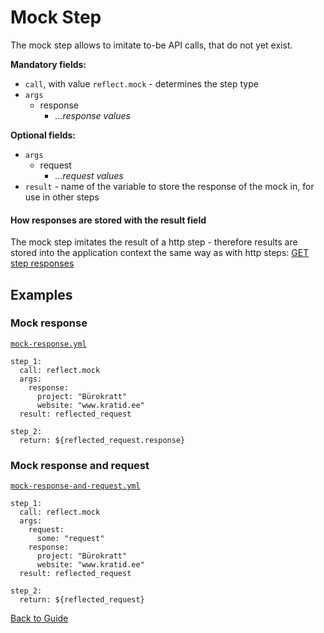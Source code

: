 # Mock Step

The mock step allows to imitate to-be API calls, that do not yet exist.

**Mandatory fields:**

* `call`, with value `reflect.mock` - determines the step type
* `args`
    * response
        * *...response values*

**Optional fields:**

* `args`
    * request
        * *...request values*
* `result` - name of the variable to store the response of the mock in, for use in other steps

#### How responses are stored with the result field

The mock step imitates the result of a http step - therefore results are stored into the application context the same way as with http
steps: [GET step responses](./http-get.md#How-responses-are-stored-with-the-result-field)

## Examples

### Mock response

[`mock-response.yml`](../../DSL/GET/steps/mock/mock-response.yml)

```
step_1:
  call: reflect.mock
  args:
    response:
      project: "Bürokratt"
      website: "www.kratid.ee"
  result: reflected_request

step_2:
  return: ${reflected_request.response}
```

### Mock response and request

[`mock-response-and-request.yml`](../../DSL/GET/steps/mock/mock-response-and-request.yml)

```
step_1:
  call: reflect.mock
  args:
    request:
      some: "request"
    response:
      project: "Bürokratt"
      website: "www.kratid.ee"
  result: reflected_request

step_2:
  return: ${reflected_request}
```

[Back to Guide](../GUIDE.md#Writing-DSL-files)
